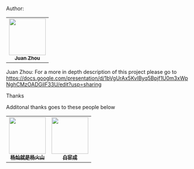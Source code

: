Author:

<table>
  <tr>
    <td align="center"><a href="https://github.com/JuanZhou23/"><img src="https://avatars.githubusercontent.com/u/76529310?v=4" width="100px;" alt=""/><br /><sub><b>Juan Zhou</b></sub></a><br /></td>
  </tr>
</table>

Juan Zhou: 
  For a more in depth description of this project
  please go to 
  https://docs.google.com/presentation/d/1bVgUrAx5KvIByq5Bpjf1U0m3xWpNghCMzOADGilF33U/edit?usp=sharing
  
  Thanks



Additonal thanks goes to these people below 

<!-- ALL-CONTRIBUTORS-LIST:START - Do not remove or modify this section -->
<!-- prettier-ignore-start -->
<!-- markdownlint-disable -->
<table>
  <tr>
    <td align="center"><a href="http://volcanoblog.cn"><img src="https://avatars.githubusercontent.com/u/43328103?v=4?s=100" width="100px;" alt=""/><br /><sub><b>杨灿就是杨火山</b></sub></a><br /><a href="#infra-Volcano-Yang" title="Infrastructure (Hosting, Build-Tools, etc)"></td>
    <td align="center"><a href="https://www.ixiqin.com/"><img src="https://avatars.githubusercontent.com/u/13283837?v=4?s=100" width="100px;" alt=""/><br /><sub><b>白宦成</b></sub></a><br /><a href="#ideas-bestony" title="Ideas, Planning, & Feedback"></td>
  </tr>
</table>

<!-- markdownlint-restore -->
<!-- prettier-ignore-end -->

<!-- ALL-CONTRIBUTORS-LIST:END -->
